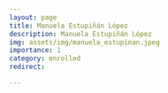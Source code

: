 ```yaml
---
layout: page
title: Manuela Estupiñán López
description: Manuela Estupiñán López
img: assets/img/manuela_estupinan.jpeg
importance: 1
category: enrolled
redirect: 

---
```

